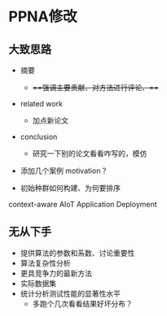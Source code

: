 # PPNA修改

## 大致思路

- 摘要
  - ~~==强调主要贡献、对方法进行评论、==~~
- related work
  - 加点新论文
- conclusion
  - 研究一下别的论文看看咋写的，模仿

- 添加几个案例 motivation？
- 初始种群如何构建、为何要排序





context-aware AIoT Application Deployment



## 无从下手

- 提供算法的参数和系数、讨论重要性
-  算法复杂性分析
- 更具竞争力的最新方法
- 实际数据集
- 统计分析测试性能的显著性水平
  - 多跑个几次看看结果好坏分布？